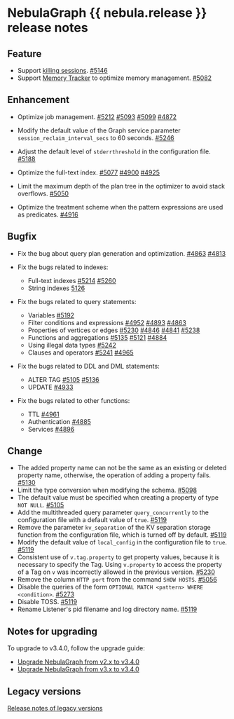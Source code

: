 # NebulaGraph {{ nebula.release }} release notes

## Feature

- Support [killing sessions](../../3.ngql-guide/17.query-tuning-statements/2.kill-session.md). [#5146](https://github.com/vesoft-inc/nebula/pull/5146)
- Support [Memory Tracker](../../5.configurations-and-logs/1.configurations/4.storage-config.md) to optimize memory management. [#5082](https://github.com/vesoft-inc/nebula/pull/5082)

## Enhancement

- Optimize job management. [#5212](https://github.com/vesoft-inc/nebula/pull/5212) [#5093](https://github.com/vesoft-inc/nebula/pull/5093) [#5099](https://github.com/vesoft-inc/nebula/pull/5099) [#4872](https://github.com/vesoft-inc/nebula/pull/4872)

- Modify the default value of the Graph service parameter `session_reclaim_interval_secs` to 60 seconds. [#5246](https://github.com/vesoft-inc/nebula/pull/5246)

- Adjust the default level of `stderrthreshold` in the configuration file. [#5188](https://github.com/vesoft-inc/nebula/pull/5188)

- Optimize the full-text index. [#5077](https://github.com/vesoft-inc/nebula/pull/5077) [#4900](https://github.com/vesoft-inc/nebula/pull/4900) [#4925](https://github.com/vesoft-inc/nebula/pull/4925)

- Limit the maximum depth of the plan tree in the optimizer to avoid stack overflows. [#5050](https://github.com/vesoft-inc/nebula/pull/5050)

- Optimize the treatment scheme when the pattern expressions are used as predicates. [#4916](https://github.com/vesoft-inc/nebula/pull/4916)

## Bugfix

- Fix the bug about query plan generation and optimization. [#4863](https://github.com/vesoft-inc/nebula/pull/4863) [#4813](https://github.com/vesoft-inc/nebula/pull/4813)

- Fix the bugs related to indexes:

  - Full-text indexes [#5214](https://github.com/vesoft-inc/nebula/pull/5214) [#5260](https://github.com/vesoft-inc/nebula/pull/5260)
  - String indexes [5126](https://github.com/vesoft-inc/nebula/pull/5126)

- Fix the bugs related to query statements:

  - Variables [#5192](https://github.com/vesoft-inc/nebula/pull/5192)
  - Filter conditions and expressions [#4952](https://github.com/vesoft-inc/nebula/pull/4952) [#4893](https://github.com/vesoft-inc/nebula/pull/4893) [#4863](https://github.com/vesoft-inc/nebula/pull/4863)
  - Properties of vertices or edges [#5230](https://github.com/vesoft-inc/nebula/pull/5230) [#4846](https://github.com/vesoft-inc/nebula/pull/4846) [#4841](https://github.com/vesoft-inc/nebula/pull/4841) [#5238](https://github.com/vesoft-inc/nebula/pull/5238)
  - Functions and aggregations [#5135](https://github.com/vesoft-inc/nebula/pull/5135) [#5121](https://github.com/vesoft-inc/nebula/pull/5121) [#4884](https://github.com/vesoft-inc/nebula/pull/4884)
  - Using illegal data types [#5242](https://github.com/vesoft-inc/nebula/pull/5242)
  - Clauses and operators [#5241](https://github.com/vesoft-inc/nebula/pull/5241) [#4965](https://github.com/vesoft-inc/nebula/pull/4965)

- Fix the bugs related to DDL and DML statements:

  - ALTER TAG [#5105](https://github.com/vesoft-inc/nebula/pull/5105) [#5136](https://github.com/vesoft-inc/nebula/pull/5136)
  - UPDATE [#4933](https://github.com/vesoft-inc/nebula/pull/4933)

- Fix the bugs related to other functions:

  - TTL [#4961](https://github.com/vesoft-inc/nebula/pull/4961)
  - Authentication [#4885](https://github.com/vesoft-inc/nebula/pull/4885)
  - Services [#4896](https://github.com/vesoft-inc/nebula/pull/4896)

## Change

- The added property name can not be the same as an existing or deleted property name, otherwise, the operation of adding a property fails. [#5130](https://github.com/vesoft-inc/nebula/pull/5130)
- Limit the type conversion when modifying the schema. [#5098](https://github.com/vesoft-inc/nebula/pull/5098)
- The default value must be specified when creating a property of type `NOT NULL`. [#5105](https://github.com/vesoft-inc/nebula/pull/5105)
- Add the multithreaded query parameter `query_concurrently` to  the configuration file with a default value of `true`. [#5119](https://github.com/vesoft-inc/nebula/pull/5119)
- Remove the parameter `kv_separation` of the KV separation storage function from the configuration file, which is turned off by default. [#5119](https://github.com/vesoft-inc/nebula/pull/5119)
- Modify the default value of `local_config` in the configuration file to `true`. [#5119](https://github.com/vesoft-inc/nebula/pull/5119)
- Consistent use of `v.tag.property` to get property values, because it is necessary to specify the Tag. Using `v.property` to access the property of a Tag on `v` was incorrectly allowed in the previous version. [#5230](https://github.com/vesoft-inc/nebula/pull/5230)
- Remove the column `HTTP port` from the command `SHOW HOSTS`. [#5056](https://github.com/vesoft-inc/nebula/pull/5056)
- Disable the queries of the form `OPTIONAL MATCH <pattern> WHERE <condition>`. [#5273](https://github.com/vesoft-inc/nebula/pull/5273)
- Disable TOSS. [#5119](https://github.com/vesoft-inc/nebula/pull/5119)
- Rename Listener's pid filename and log directory name. [#5119](https://github.com/vesoft-inc/nebula/pull/5119)

## Notes for upgrading

To upgrade to v3.4.0, follow the upgrade guide:

- [Upgrade NebulaGraph from v2.x to v3.4.0](../../4.deployment-and-installation/3.upgrade-nebula-graph/upgrade-nebula-graph-to-latest.md)
- [Upgrade NebulaGraph from v3.x to v3.4.0](../../4.deployment-and-installation/3.upgrade-nebula-graph/upgrade-nebula-from-300-to-latest.md)
  
## Legacy versions

[Release notes of legacy versions](https://nebula-graph.io/posts/)




